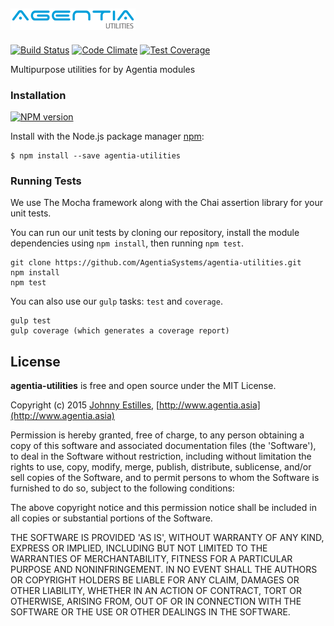 
![agentia-utilities logo](media/logo.png)
---
[![Build Status](https://travis-ci.org/AgentiaSystems/agentia-utilities.svg?branch=master)](https://travis-ci.org/AgentiaSystems/agentia-utilities)
[![Code Climate](https://codeclimate.com/github/AgentiaSystems/agentia-utilities/badges/gpa.svg)](https://codeclimate.com/github/AgentiaSystems/agentia-utilities)
[![Test Coverage](https://codeclimate.com/github/AgentiaSystems/agentia-utilities/badges/coverage.svg)](https://codeclimate.com/github/AgentiaSystems/agentia-utilities)

Multipurpose utilities for by Agentia modules

### Installation

[![NPM version](https://badge.fury.io/js/agentia-utilities.png)](https://www.npmjs.com/package/agentia-utilities)

Install with the Node.js package manager [npm](http://npmjs.org/):

    $ npm install --save agentia-utilities

### Running Tests

We use The Mocha framework along with the Chai assertion library for your unit tests.

You can run our unit tests by cloning our repository, install the module dependencies using `npm install`, then running `npm test`.

    git clone https://github.com/AgentiaSystems/agentia-utilities.git
    npm install
    npm test

You can also use our `gulp` tasks: `test` and `coverage`.

    gulp test
    gulp coverage (which generates a coverage report)

## License
**agentia-utilities** is free and open source under the MIT License.

Copyright (c) 2015 [Johnny Estilles](https://github.com/JohnnyEstilles), [http://www.agentia.asia](http://www.agentia.asia)


Permission is hereby granted, free of charge, to any person obtaining a copy of this software and associated documentation files (the 'Software'), to deal in the Software without restriction, including without limitation the rights to use, copy, modify, merge, publish, distribute, sublicense, and/or sell copies of the Software, and to permit persons to whom the Software is furnished to do so, subject to the following conditions:

The above copyright notice and this permission notice shall be included in all copies or substantial portions of the Software.

THE SOFTWARE IS PROVIDED 'AS IS', WITHOUT WARRANTY OF ANY KIND, EXPRESS OR IMPLIED, INCLUDING BUT NOT LIMITED TO THE WARRANTIES OF MERCHANTABILITY, FITNESS FOR A PARTICULAR PURPOSE AND NONINFRINGEMENT. IN NO EVENT SHALL THE AUTHORS OR COPYRIGHT HOLDERS BE LIABLE FOR ANY CLAIM, DAMAGES OR OTHER LIABILITY, WHETHER IN AN ACTION OF CONTRACT, TORT OR OTHERWISE, ARISING FROM, OUT OF OR IN CONNECTION WITH THE SOFTWARE OR THE USE OR OTHER DEALINGS IN THE SOFTWARE.
